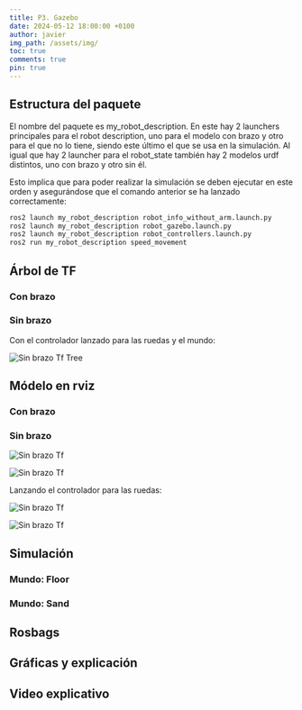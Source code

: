 ```yaml
---
title: P3. Gazebo
date: 2024-05-12 18:00:00 +0100
author: javier
img_path: /assets/img/
toc: true
comments: true
pin: true
---
```


## Estructura del paquete

El nombre del paquete es my_robot_description. En este hay 2 launchers principales para el robot description, uno para el modelo con brazo y otro para el que no lo tiene, siendo este último el que se usa en la simulación. Al igual que hay 2 launcher para el robot_state también hay 2 modelos urdf distintos, uno con brazo y otro sin él.

Esto implica que para poder realizar la simulación se deben ejecutar en este orden y asegurándose que el comando anterior se ha lanzado correctamente:

```bash
ros2 launch my_robot_description robot_info_without_arm.launch.py
ros2 launch my_robot_description robot_gazebo.launch.py
ros2 launch my_robot_description robot_controllers.launch.py
ros2 run my_robot_description speed_movement
```

## Árbol de TF

### Con brazo

### Sin brazo

Con el controlador lanzado para las ruedas y el mundo:

![Sin brazo Tf Tree](p3/wthout_arm_tf.svg)

## Módelo en rviz

### Con brazo

### Sin brazo

![Sin brazo Tf](p3/without_arm_tf_0.png)

![Sin brazo Tf](p3/without_arm_tf_1.png)

Lanzando el controlador para las ruedas:

![Sin brazo Tf](p3/without_arm_tf_2.png)

![Sin brazo Tf](p3/without_arm_tf_3.png)

## Simulación

### Mundo: Floor

### Mundo: Sand

## Rosbags

## Gráficas y explicación

## Video explicativo
